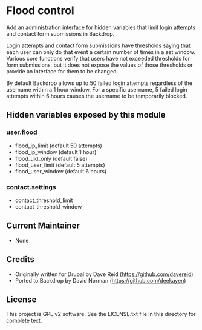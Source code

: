 Flood control
=============

Add an administration interface for hidden variables that limit login attempts and contact form submissions in Backdrop.

Login attempts and contact form submissions have thresholds saying that each user can only do that event a certain number of times in a set window. Various core functions verify that users have not exceeded thresholds for form submissions, but it does not expose the values of those thresholds or provide an interface for them to be changed.

By default Backdrop allows up to 50 failed login attempts regardless of the username within a 1 hour window. For a specific username, 5 failed login attempts within 6 hours causes the username to be temporarily blocked.

Hidden variables exposed by this module
---------------------------------------

### user.flood

- flood_ip_limit (default 50 attempts)
- flood_ip_window (default 1 hour)
- flood_uid_only (default false)
- flood_user_limit (default 5 attempts)
- flood_user_window (default 6 hours)

### contact.settings

- contact_threshold_limit
- contact_threshold_window

Current Maintainer
------------------

- None

Credits
-------

- Originally written for Drupal by Dave Reid (https://github.com/davereid)
- Ported to Backdrop by David Norman (https://github.com/deekayen)

License
-------

This project is GPL v2 software. See the LICENSE.txt file in this directory for
complete text.

